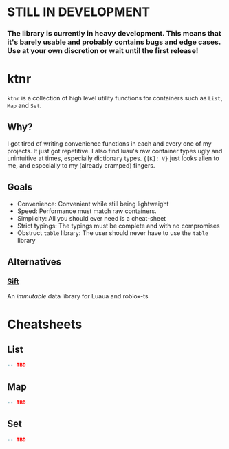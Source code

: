 # STILL IN DEVELOPMENT
### The library is currently in heavy development. This means that it's barely usable and probably contains bugs and edge cases. Use at your own discretion or wait until the first release!

# ktnr
`ktnr` is a collection of high level utility functions for containers such as `List`, `Map` and `Set`.
## Why?
I got tired of writing convenience functions in each and every one of my projects. It just got repetitive.
I also find luau's raw container types ugly and unintuitive at times, especially dictionary types. `{[K]: V}` just looks alien to me, and especially to my (already cramped) fingers.
## Goals
+ Convenience: Convenient while still being lightweight
+ Speed: Performance must match raw containers.
+ Simplicity: All you should ever need is a cheat-sheet
+ Strict typings: The typings must be complete and with no compromises
+ Obstruct `table` library: The user should never have to use the `table` library
## Alternatives
### [Sift](https://github.com/csqrl/sift)
An *immutable* data library for Luaua and roblox-ts

# Cheatsheets
## List
```lua
-- TBD
```
## Map
```lua
-- TBD
```
## Set
```lua
-- TBD
```